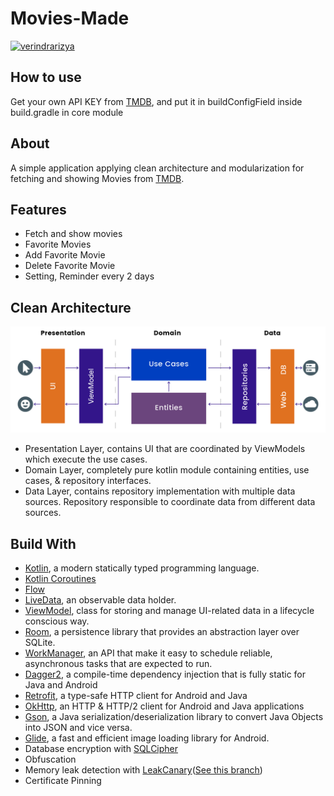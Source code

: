# Movies-Made

[![verindrarizya](https://circleci.com/gh/verindrarizya/Movies-Made.svg?style=svg)](https://circleci.com/gh/verindrarizya/Movies-Made)

## How to use
Get your own API KEY from [TMDB](https://www.themoviedb.org/), and put it in buildConfigField inside build.gradle in core module

## About
A simple application applying clean architecture and modularization for fetching and showing Movies from [TMDB](https://www.themoviedb.org/).

## Features
- Fetch and show movies
- Favorite Movies
- Add Favorite Movie
- Delete Favorite Movie
- Setting, Reminder every 2 days

## Clean Architecture
<div align="center">
    <img src="assets/clean-architecture.png"/>
</div>

- Presentation Layer, contains UI that are coordinated by ViewModels which execute the use cases.
- Domain Layer, completely pure kotlin module containing entities, use cases, & repository interfaces.
- Data Layer, contains repository implementation with multiple data sources. Repository responsible to coordinate data from different data sources.

## Build With
- [Kotlin](https://kotlinlang.org/), a modern statically typed programming language.
- [Kotlin Coroutines](https://kotlinlang.org/docs/coroutines-overview.html)
- [Flow](https://kotlinlang.org/docs/flow.html)
- [LiveData](https://developer.android.com/topic/libraries/architecture/livedata), an observable data holder.
- [ViewModel](https://developer.android.com/topic/libraries/architecture/viewmodel), class for storing and manage UI-related data in a lifecycle conscious way.
- [Room](https://developer.android.com/training/data-storage/room), a persistence library that provides an abstraction layer over SQLite.
- [WorkManager](https://developer.android.com/topic/libraries/architecture/workmanager), an API that make it easy to schedule reliable, asynchronous tasks that are expected to run.
- [Dagger2](https://dagger.dev/dev-guide/), a compile-time dependency injection that is fully static for Java and Android
- [Retrofit](https://square.github.io/retrofit/), a type-safe HTTP client for Android and Java
- [OkHttp](https://square.github.io/okhttp/), an HTTP & HTTP/2 client for Android and Java applications
- [Gson](https://github.com/google/gson), a Java serialization/deserialization library to convert Java Objects into JSON and vice versa.
- [Glide](https://bumptech.github.io/glide/), a fast and efficient image loading library for Android.
- Database encryption with [SQLCipher](https://github.com/sqlcipher/android-database-sqlcipher)
- Obfuscation
- Memory leak detection with [LeakCanary](https://square.github.io/leakcanary/)([See this branch](https://github.com/verindrarizya/Movies-Made/tree/with-leakcanary))
- Certificate Pinning
